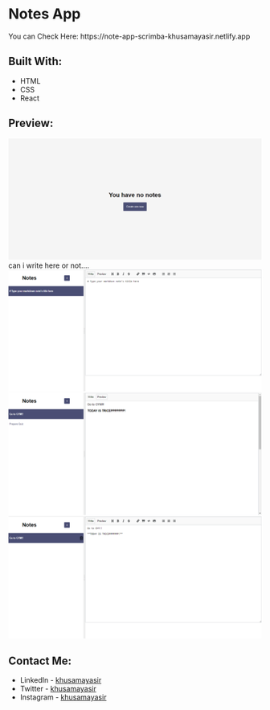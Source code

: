 # Notes App 

<p> You can Check Here: https://note-app-scrimba-khusamayasir.netlify.app</p>

## Built With:
- HTML
- CSS
- React

## Preview:
![preview](./preview/starting.png)
can i write here or not....
![preview](./preview/note-editor.png)
![preview](./preview/preview-note.png)
![preview](./preview/delete-note.png)

## Contact Me:
- LinkedIn - [khusamayasir](https://www.linkedin.com/in/khusamayasir/)
- Twitter - [khusamayasir](https://www.twitter.com/khusamayasir)
- Instagram - [khusamayasir](https://www.instagram.com/khusamayasir)